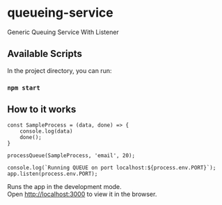 # queueing-service
Generic Queuing Service With Listener


## Available Scripts

In the project directory, you can run:

### `npm start`

## How to it works
```
const SampleProcess = (data, done) => {
    console.log(data)
    done();
}

processQueue(SampleProcess, 'email', 20);

console.log(`Running QUEUE on port localhost:${process.env.PORT}`);
app.listen(process.env.PORT);
```

Runs the app in the development mode.<br>
Open [http://localhost:3000](http://localhost:3000) to view it in the browser.